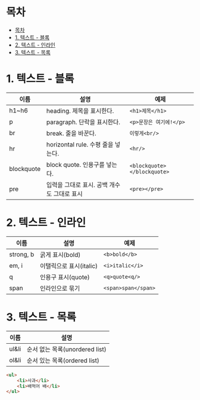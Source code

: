 # 목차

- [목차](#목차)
- [1. 텍스트 - 블록](#1-텍스트---블록)
- [2. 텍스트 - 인라인](#2-텍스트---인라인)
- [3. 텍스트 - 목록](#3-텍스트---목록)

# 1. 텍스트 - 블록

|이름|설명|예제|
|-|-|-|
|h1~h6|heading. 제목을 표시한다.|`<h1>제목</h1>`|
|p|paragraph. 단락을 표시한다.|`<p>문장은 여기에!</p>`|
|br|break. 줄을 바꾼다.|`이렇게<br/>`|
|hr|horizontal rule. 수평 줄을 넣는다.|`<hr/>`|
|blockquote|block quote. 인용구를 넣는다.|`<blockquote></blockquote>`|
|pre|입력을 그대로 표시. 공백 개수도 그대로 표시|`<pre></pre>`|

# 2. 텍스트 - 인라인

|이름|설명|예제|
|-|-|-|
|strong, b|굵게 표시(bold)|`<b>bold</b>`|
|em, i|이탤릭으로 표시(italic)|`<i>italic</i>`|
|q|인용구 표시(quote)|`<q>quote<q/>`|
|span|인라인으로 묶기|`<span>span</span>`|

# 3. 텍스트 - 목록

|이름|설명|
|-|-|
|ul&li|순서 없는 목록(unordered list)|
|ol&li|순서 있는 목록(ordered list)|

```html
<ul>
    <li>사과</li>
    <li>배먹어 배</li>
</ul>
```